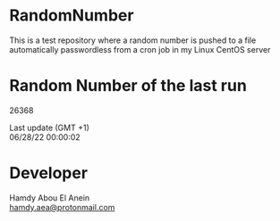 # RandomNumber    
This is a test repository where a random number is pushed to a file automatically passwordless from a cron job in my Linux CentOS server    
# Random Number of the last run   
26368
      
Last update (GMT +1)    
06/28/22 00:00:02
# Developer    
Hamdy Abou El Anein   
hamdy.aea@protonmail.com
